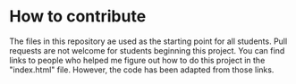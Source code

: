 # How to contribute

The files in this repository ae used as the starting point for all students. Pull requests are not welcome for students beginning this project. You can find links to people who helped me figure out how to do this project in the "index.html" file. However, the code has been adapted from those links.
